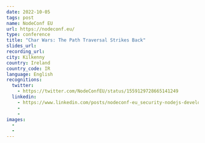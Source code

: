 ```yaml
---
date: 2022-10-05
tags: post
name: NodeConf EU
url: https://nodeconf.eu/
type: conference
title: "Char Wars: The Path Traversal Strikes Back"
slides_url:
recording_url: 
city: Kilkenny
country: Ireland 
country_code: IR
language: English
recognitions:
  twitter:
    - https://twitter.com/NodeConfEU/status/1559129728665141249
  linkedin:
    - https://www.linkedin.com/posts/nodeconf-eu_security-nodejs-developers-activity-6964998930958802944-xaNl?utm_source=linkedin_share&utm_medium=member_desktop_web
    - 
    - 
images:
  - 
  - 
---
```

